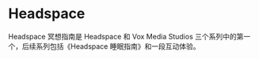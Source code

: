 # Headspace


Headspace 冥想指南是 Headspace 和 Vox Media Studios 三个系列中的第一个，后续系列包括《Headspace 睡眠指南》和一段互动体验。
